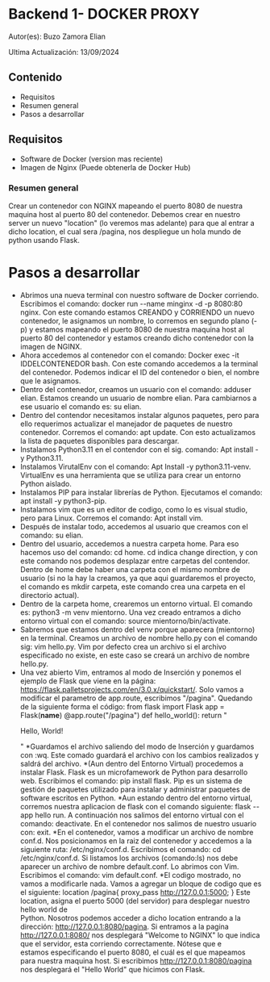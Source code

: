 # Backend 1- DOCKER PROXY
Autor(es): Buzo Zamora Elian

Ultima Actualización: 13/09/2024
## Contenido
* Requisitos
* Resumen general
* Pasos a desarrollar

## Requisitos
* Software de Docker (version mas reciente)
* Imagen de Nginx (Puede obtenerla de Docker Hub)

### Resumen general
Crear un contenedor con NGINX mapeando el puerto 8080 de nuestra maquina host al puerto 80 del contenedor. Debemos crear en nuestro server un nuevo "location" (lo veremos mas adelante) para que al entrar a dicho location, el cual sera /pagina, nos despliegue un hola mundo de python usando Flask.


# Pasos a desarrollar
* Abrimos una nueva terminal con nuestro software de Docker corriendo. Escribimos el comando: docker run --name minginx -d -p 8080:80 nginx. Con este comando estamos CREANDO y CORRIENDO un nuevo contenedor, le asignamos un nombre, lo corremos en segundo plano (-p) y estamos mapeando el puerto 8080 de nuestra maquina host al puerto 80 del contenedor y estamos creando dicho contenedor con la imagen de NGINX.
* Ahora accedemos al contenedor con el comando: Docker exec -it IDDELCONTENEDOR bash. Con este comando accedemos a la terminal del contenedor. Podemos indicar el ID del contenedor o bien, el nombre que le asignamos.
* Dentro del contenedor, creamos un usuario con el comando: adduser elian. Estamos creando un usuario de nombre elian. Para cambiarnos a ese usuario el comando es: su elian.
* Dentro del contendor necesitamos instalar algunos paquetes, pero para ello requerimos actualizar el manejador de paquetes de nuestro contenedor. Corremos el comando: apt update. Con esto actualizamos la lista de paquetes disponibles para descargar.
* Instalamos Python3.11 en el contendor con el sig. comando: Apt install -y Python3.11.
* Instalamos VirutalEnv con el comando: Apt Install -y python3.11-venv. VirtualEnv es una herramienta que se utiliza para crear un entorno Python aislado.
* Instalamos PIP para instalar librerías de Python. Ejecutamos el comando: apt install -y python3-pip.
* Instalamos vim que es un editor de codigo, como lo es visual studio, pero para Linux. Corremos el comando: Apt install vim.
* Después de instalar todo, accedemos al usuario que creamos con el comando: su elian.
* Dentro del usuario, accedemos a nuestra carpeta home. Para eso hacemos uso del comando: cd home. cd indica change direction, y con este comando nos podemos desplazar entre carpetas del contendor. Dentro de home debe haber una carpeta con el mismo nombre de usuario (si no la hay la creamos, ya que aqui guardaremos el proyecto, el comando es mkdir carpeta, este comando crea una carpeta en el directorio actual).
* Dentro de la carpeta home, crearemos un entorno virtual. El comando es: python3 -m venv mientorno. Una vez creado entramos a dicho entorno virtual con el comando: source mientorno/bin/activate.
* Sabremos que estamos dentro del venv porque aparecera (mientorno) en la terminal. Creamos un archivo de nombre hello.py con el comando sig: vim hello.py. Vim por defecto crea un archivo si el archivo especificado no existe, en este caso se creará un archivo de nombre hello.py.
* Una vez abierto Vim, entramos al modo de Inserción y ponemos el ejemplo de Flask que viene en la página: https://flask.palletsprojects.com/en/3.0.x/quickstart/. Solo vamos a modificar el parametro de app.route, escribimos "/pagina". Quedando de la siguiente forma el código:
from flask import Flask
app = Flask(__name__)
@app.route("/pagina")
def hello_world():
    return "<p>Hello, World!</p>"
*Guardamos el archivo saliendo del modo de Inserción y guardamos con :wq. Este comado guardará el archivo con los cambios realizados y saldrá del archivo.
*(Aun dentro del Entorno Virtual) procedemos a instalar Flask. Flask es un microfamework de Python para desarrollo web. Escribimos el comando: pip install flask.
Pip es un sistema de gestión de paquetes utilizado para instalar y administrar paquetes de software escritos en Python.
*Aun estando dentro del entorno virtual, corremos nuestra aplicacion de flask con el comando siguiente: flask --app hello run. A continuación nos salimos del entorno virtual con el comando: deactivate. En el contenedor nos salimos de nuestro usuario con: exit.
*En el contenedor, vamos a modificar un archivo de nombre conf.d. Nos posicionamos en la raiz del contenedor y accedemos a la siguiente ruta: /etc/nginx/conf.d. Escribimos el comando: 
cd /etc/nginx/conf.d. Si listamos los archivos (comando:ls) nos debe aparecer un archivo de nombre default.conf.  Lo abrimos con Vim. Escribimos el comando: vim default.conf.
*El codigo mostrado, no vamos a modificarle nada. Vamos a agregar un bloque de codigo que es el siguiente:
  location /pagina{
  proxy_pass http://127.0.0.1:5000;
  }
  Este location, asigna el puerto 5000 (del servidor) para desplegar nuestro hello world de     
  Python. Nosotros podemos acceder a dicho location entrando a la dirección: http://127.0.0.1:8080/pagina. Si entramos a la pagina http://127.0.0.1:8080/ nos desplegará
  "Welcome to NGINX" lo que indica que el servidor, esta corriendo correctamente. Nótese que e  
  estamos especificando el puerto 8080, el cuál es el que mapeamos para nuestra maquina host.     Si escribimos http://127.0.0.1:8080/pagina nos desplegará el "Hello World" que hicimos con      Flask.



  
